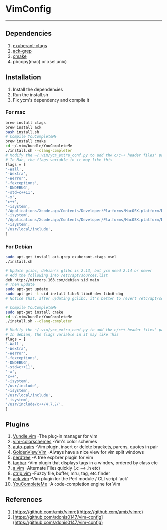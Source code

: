 # VimConfig

--------------------------

## Dependencies

  1. [exuberant-ctags](http://ctags.sourceforge.net/)
  2. [ack-grep](http://betterthangrep.com/)
  3. [cmake](http://www.cmake.org/)
  4. pbcopy(mac) or xsel(unix)


## Installation

  1. Install the dependencies
  2. Run the install.sh
  3. Fix ycm's dependency and compile it


### For mac
``` bash
brew install ctags
brew install ack
bash install.sh
# Compile YouCompleteMe
brew install cmake
cd ~/.vim/bundle/YouCompleteMe
./install.sh --clang-completer
# Modify the ~/.vim/ycm_extra_conf.py to add the c/c++ header files' path
# In Mac, the flags variable in it may like this
flags = [
'-Wall',
'-Wextra',
'-Werror',
'-fexceptions',
'-DNDEBUG',
'-std=c++11',
'-x',
'c++',
'-isystem',
'/Applications/Xcode.app/Contents/Developer/Platforms/MacOSX.platform/Developer/SDKs/MacOSX10.10.sdk/usr/include',
'-isystem',
'/Applications/Xcode.app/Contents/Developer/Platforms/MacOSX.platform/Developer/SDKs/MacOSX10.10.sdk/usr/include/c++/4.2.1/',
'-isystem',
'/usr/local/include',
]
```

### For Debian
``` bash
sudo apt-get install ack-grep exuberant-ctags xsel
./install.sh

# Update glibc, debian's glibc is 2.13, but ycm need 2.14 or newer
# Add the following into /etc/apt/sources.list
deb http://mirrors.163.com/debian sid main
# Then update
sudo apt-get update
sudo apt-get -t sid install libc6 libc6-dev libc6-dbg
# Notice that, after updating gclibc, it's better to revert /etc/apt/sources.list

# Compile YouCompleteMe
sudo apt-get install cmake
cd ~/.vim/bundle/YouCompleteMe
./install.sh --clang-completer

# Modify the ~/.vim/ycm_extra_conf.py to add the c/c++ header files' path
# In debian, the flags variable in it may like this
flags = [
'-Wall',
'-Wextra',
'-Werror',
'-fexceptions',
'-DNDEBUG',
'-std=c++11',
'-x',
'c++',
'-isystem',
'/usr/include',
'-isystem',
'/usr/local/include',
'-isystem',
'/usr/include/c++/4.7.2/',
]
```

## Plugins

  1. [Vundle.vim](https://github.com/gmarik/Vundle.vim) -The plug-in manager for vim
  2. [vim-colorschemes](https://github.com/flazz/vim-colorschemes) -Vim's color schemes
  3. [auto-pairs](https://github.com/jiangmiao/auto-pairs) -Vim plugin, insert or delete brackets, parens, quotes in pair
  4. [GoldenView.Vim](https://github.com/zhaocai/GoldenView.Vim) -Always have a nice view for vim split windows
  5. [nerdtree](https://github.com/scrooloose/nerdtree) -A tree explorer plugin for vim
  6. [tagbar](https://github.com/majutsushi/tagbar) -Vim plugin that displays tags in a window, ordered by class etc
  7. [a.vim](https://github.com/vim-scripts/a.vim) -Alternate Files quickly (.c --> .h etc)
  8. [ctrlp.vim](https://github.com/kien/ctrlp.vim) -Fuzzy file, buffer, mru, tag, etc finder
  9. [ack.vim](https://github.com/mileszs/ack.vim) -Vim plugin for the Perl module / CLI script 'ack'
  10. [YouCompleteMe](https://github.com/Valloric/YouCompleteMe) -A code-completion engine for Vim

## References

  1. [https://github.com/amix/vimrc](https://github.com/amix/vimrc)
  2. [https://github.com/adonis0147/vim-config](https://github.com/adonis0147/vim-config)

